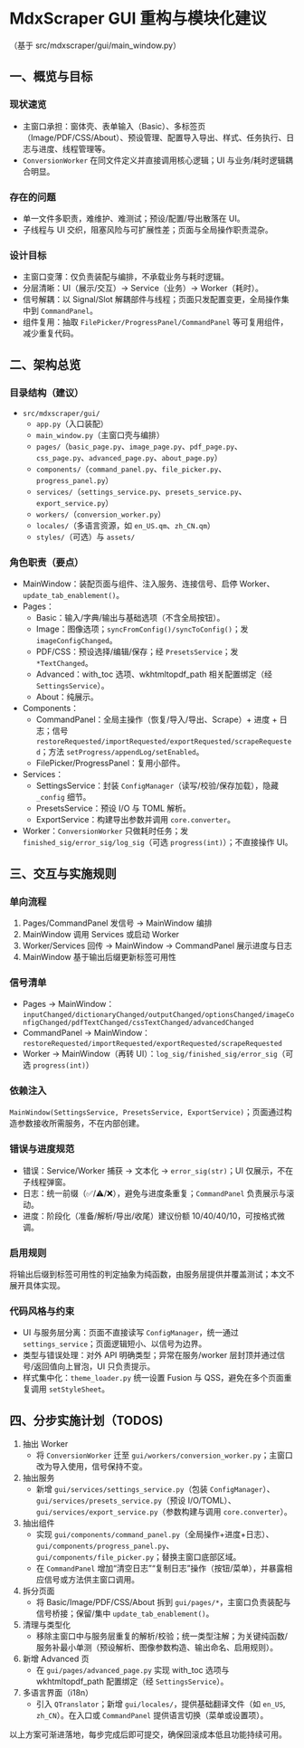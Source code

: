 # MdxScraper GUI 重构与模块化建议

（基于 src/mdxscraper/gui/main_window.py）

## 一、概览与目标
### 现状速览
- 主窗口承担：窗体壳、表单输入（Basic）、多标签页（Image/PDF/CSS/About）、预设管理、配置导入导出、样式、任务执行、日志与进度、线程管理等。
- `ConversionWorker` 在同文件定义并直接调用核心逻辑；UI 与业务/耗时逻辑耦合明显。

### 存在的问题
- 单一文件多职责，难维护、难测试；预设/配置/导出散落在 UI。
- 子线程与 UI 交织，阻塞风险与可扩展性差；页面与全局操作职责混杂。

### 设计目标
- 主窗口变薄：仅负责装配与编排，不承载业务与耗时逻辑。
- 分层清晰：UI（展示/交互）→ Service（业务）→ Worker（耗时）。
- 信号解耦：以 Signal/Slot 解耦部件与线程；页面只发配置变更，全局操作集中到 `CommandPanel`。
- 组件复用：抽取 `FilePicker/ProgressPanel/CommandPanel` 等可复用组件，减少重复代码。

## 二、架构总览
### 目录结构（建议）
- `src/mdxscraper/gui/`
  - `app.py`（入口装配）
  - `main_window.py`（主窗口壳与编排）
  - `pages/`（`basic_page.py`、`image_page.py`、`pdf_page.py`、`css_page.py`、`advanced_page.py`、`about_page.py`）
  - `components/`（`command_panel.py`、`file_picker.py`、`progress_panel.py`）
  - `services/`（`settings_service.py`、`presets_service.py`、`export_service.py`）
  - `workers/`（`conversion_worker.py`）
  - `locales/`（多语言资源，如 `en_US.qm`、`zh_CN.qm`）
  - `styles/`（可选）与 `assets/`

### 角色职责（要点）
- MainWindow：装配页面与组件、注入服务、连接信号、启停 Worker、`update_tab_enablement()`。
- Pages：
  - Basic：输入/字典/输出与基础选项（不含全局按钮）。
  - Image：图像选项；`syncFromConfig()/syncToConfig()`；发 `imageConfigChanged`。
  - PDF/CSS：预设选择/编辑/保存；经 `PresetsService`；发 `*TextChanged`。
  - Advanced：with_toc 选项、wkhtmltopdf_path 相关配置绑定（经 `SettingsService`）。
  - About：纯展示。
- Components：
  - CommandPanel：全局主操作（恢复/导入/导出、Scrape）+ 进度 + 日志；信号 `restoreRequested/importRequested/exportRequested/scrapeRequested`；方法 `setProgress/appendLog/setEnabled`。
  - FilePicker/ProgressPanel：复用小部件。
- Services：
  - SettingsService：封装 `ConfigManager`（读写/校验/保存加载），隐藏 `_config` 细节。
  - PresetsService：预设 I/O 与 TOML 解析。
  - ExportService：构建导出参数并调用 `core.converter`。
- Worker：`ConversionWorker` 只做耗时任务；发 `finished_sig/error_sig/log_sig`（可选 `progress(int)`）；不直接操作 UI。

## 三、交互与实施规则
### 单向流程
1) Pages/CommandPanel 发信号 → MainWindow 编排
2) MainWindow 调用 Services 或启动 Worker
3) Worker/Services 回传 → MainWindow → CommandPanel 展示进度与日志
4) MainWindow 基于输出后缀更新标签可用性

### 信号清单
- Pages → MainWindow：`inputChanged/dictionaryChanged/outputChanged/optionsChanged/imageConfigChanged/pdfTextChanged/cssTextChanged/advancedChanged`
- CommandPanel → MainWindow：`restoreRequested/importRequested/exportRequested/scrapeRequested`
- Worker → MainWindow（再转 UI）：`log_sig/finished_sig/error_sig`（可选 `progress(int)`）

### 依赖注入
`MainWindow(SettingsService, PresetsService, ExportService)`；页面通过构造参数接收所需服务，不在内部创建。

### 错误与进度规范
- 错误：Service/Worker 捕获 → 文本化 → `error_sig(str)`；UI 仅展示，不在子线程弹窗。
- 日志：统一前缀（✅/⚠️/❌），避免与进度条重复；`CommandPanel` 负责展示与滚动。
- 进度：阶段化（准备/解析/导出/收尾）建议份额 10/40/40/10，可按格式微调。

### 启用规则
将输出后缀到标签可用性的判定抽象为纯函数，由服务层提供并覆盖测试；本文不展开具体实现。

### 代码风格与约束
- UI 与服务层分离：页面不直接读写 `ConfigManager`，统一通过 `settings_service`；页面逻辑短小、以信号为边界。
- 类型与错误处理：对外 API 明确类型；异常在服务/worker 层封顶并通过信号/返回值向上冒泡，UI 只负责提示。
- 样式集中化：`theme_loader.py` 统一设置 Fusion 与 QSS，避免在多个页面重复调用 `setStyleSheet`。

## 四、分步实施计划（TODOS)
1. 抽出 Worker
   - 将 `ConversionWorker` 迁至 `gui/workers/conversion_worker.py`；主窗口改为导入使用，信号保持不变。
2. 抽出服务
   - 新增 `gui/services/settings_service.py`（包装 `ConfigManager`）、`gui/services/presets_service.py`（预设 I/O/TOML）、`gui/services/export_service.py`（参数构建与调用 `core.converter`）。
3. 抽出组件
   - 实现 `gui/components/command_panel.py`（全局操作+进度+日志）、`gui/components/progress_panel.py`、`gui/components/file_picker.py`；替换主窗口底部区域。
   - 在 `CommandPanel` 增加“清空日志”“复制日志”操作（按钮/菜单），并暴露相应信号或方法供主窗口调用。
4. 拆分页面
   - 将 Basic/Image/PDF/CSS/About 拆到 `gui/pages/*`，主窗口负责装配与信号桥接；保留/集中 `update_tab_enablement()`。
5. 清理与类型化
   - 移除主窗口中与服务层重复的解析/校验；统一类型注解；为关键纯函数/服务补最小单测（预设解析、图像参数构造、输出命名、启用规则）。
6. 新增 Advanced 页
   - 在 `gui/pages/advanced_page.py` 实现 with_toc 选项与 wkhtmltopdf_path 配置绑定（经 `SettingsService`）。
7. 多语言界面（i18n）
   - 引入 `QTranslator`；新增 `gui/locales/`，提供基础翻译文件（如 `en_US`, `zh_CN`）。在入口或 `CommandPanel` 提供语言切换（菜单或设置项）。

以上方案可渐进落地，每步完成后即可提交，确保回滚成本低且功能持续可用。
